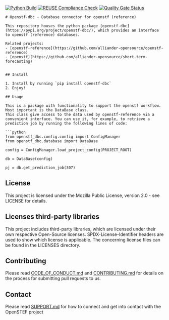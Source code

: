 <!--
SPDX-FileCopyrightText: 2021 2017-2021 Contributors to the OpenSTF project <korte.termijn.prognoses@alliander.com>

SPDX-License-Identifier: MPL-2.0
-->
[![Python Build](https://github.com/alliander-opensource/openstf-dbc/actions/workflows/python-build.yaml/badge.svg?branch=master)](https://github.com/alliander-opensource/openstf-dbc/actions/workflows/python-build.yaml)
[![REUSE Compliance Check](https://github.com/alliander-opensource/openstf-dbc/actions/workflows/reuse-compliance.yml/badge.svg?branch=master)](https://github.com/alliander-opensource/openstf-dbc/actions/workflows/reuse-compliance.yml)
[![Quality Gate Status](https://sonarcloud.io/api/project_badges/measure?project=alliander-opensource_openstf-db-connector&metric=alert_status)](https://sonarcloud.io/dashboard?id=alliander-opensource_openstf-db-connector)

```
# Openstf-dbc - Database connector for openstf (reference)

This repository houses the python package [openstf-dbc](https://pypi.org/project/openstf-dbc/), which provides an interface to openstf (reference) databases.

Related projects:
- [openstf-reference](https://github.com/alliander-opensource/openstf-reference)
- [openstf](https://github.com/alliander-opensource/short-term-forecasting)


## Install

1. Install by running `pip install openstf-dbc`
2. Enjoy!

## Usage

This is a package with functionality to support the openstf workflow. Most important is the DataBase class.
This class give access to the data used by openstf-reference via a convenient interface. You can use it, for example, to retrieve a prediction job by running the following lines of code:

```python
from openstf_dbc.config.config import ConfigManager
from openstf_dbc.database import DataBase

config = ConfigManager.load_project_config(PROJECT_ROOT)

db = DataBase(config)

pj = db.get_prediction_job(307)
```

## License
This project is licensed under the Mozilla Public License, version 2.0 - see LICENSE for details.

## Licenses third-party libraries
This project includes third-party libraries, which are licensed under their own respective Open-Source licenses. SPDX-License-Identifier headers are used to show which license is applicable. The concerning license files can be found in the LICENSES directory.

## Contributing
Please read [CODE_OF_CONDUCT.md](https://github.com/OpenSTEF/.github/blob/main/CODE_OF_CONDUCT.md) and [CONTRIBUTING.md](https://github.com/OpenSTEF/.github/blob/main/CONTRIBUTING.md) for details on the process for submitting pull requests to us.

## Contact
Please read [SUPPORT.md](https://github.com/OpenSTEF/.github/blob/main/SUPPORT.md) for how to connect and get into contact with the OpenSTEF project
